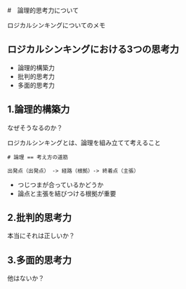 #　論理的思考力について

ロジカルシンキングについてのメモ

## ロジカルシンキングにおける3つの思考力
- 論理的構築力
- 批判的思考力
- 多面的思考力

## 1.論理的構築力
なぜそうなるのか？

ロジカルシンキングとは、論理を組み立てて考えること
```
# 論理 == 考え方の道筋

出発点（出発点） -> 経路（根拠）-> 終着点（主張）
```
- つじつまが合っているかどうか
- 論点と主張を結びつける根拠が重要


## 2.批判的思考力
本当にそれは正しいか？



## 3.多面的思考力
他はないか？

